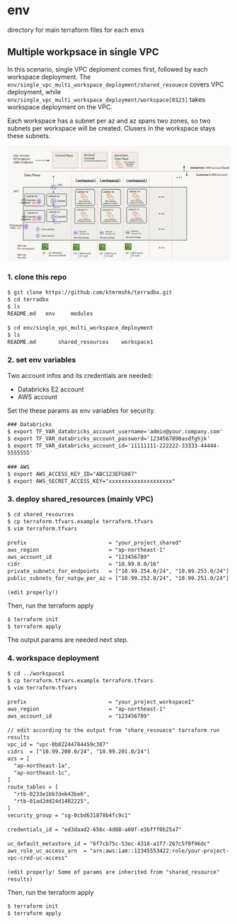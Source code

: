 # env

directory for main terraform files for each envs

## Multiple workpsace in single VPC

In this scenario, single VPC deploment comes first, followed by each workspace deployment. The `env/single_vpc_multi_workspace_deployment/shared_resouece` covers VPC deployment, while `env/single_vpc_multi_workspace_deployment/workspace[0123]` takes workspace deployment on the VPC.

Each workspace has a subnet per az and az spans two zones, so two subnets per workspace will be created. Clusers in the workspace stays these subnets.

![single_vpc_multi_workspaces](single_vpc_multi_workspaces.png)

### 1. clone this repo
```
$ git clone https://github.com/ktmrmshk/terradbx.git
$ cd terradbx
$ ls
README.md	env		modules

$ cd env/single_vpc_multi_workspace_deployment
$ ls 
README.md		shared_resources	workspace1
```

### 2. set env variables

Two account infos and its credentials are needed:

* Databricks E2 account
* AWS account

Set the these params as env variables for security.

```
### Databricks
$ export TF_VAR_databricks_account_username='admin@your.company.com'
$ export TF_VAR_databricks_account_password='1234567890asdfghjk'
$ export TF_VAR_databricks_account_id='11111111-222222-33333-44444-5555555'

### AWS
$ export AWS_ACCESS_KEY_ID="ABC123EFG987"
$ export AWS_SECRET_ACCESS_KEY="xxxxxxxxxxxxxxxxxxxx"
```


### 3. deploy shared_resources (mainly VPC)

```
$ cd shared_resources
$ cp terraform.tfvars.example terraform.tfvars
$ vim terraform.tfvars

prefix                          = "your_project_shared"
aws_region                      = "ap-northeast-1"
aws_account_id                  = "123456789"
cidr                            = "10.99.0.0/16"
private_subnets_for_endpoints   = ["10.99.254.0/24", "10.99.253.0/24"]
public_subnets_for_natgw_per_az = ["10.99.252.0/24", "10.99.251.0/24"]

(edit properly!)
```

Then, run the terraform apply

```
$ terraform init
$ terraform apply
```

The output params are needed next step.

### 4. workspace deployment

```
$ cd ../workspace1
$ cp terraform.tfvars.example terraform.tfvars
$ vim terraform.tfvars

prefix                          = "your_project_workspace1"
aws_region                      = "ap-northeast-1"
aws_account_id                  = "123456789"

// edit according to the output from "share_resouece" tarraform run results
vpc_id = "vpc-0b02244784459c387"
cidrs  = ["10.99.200.0/24", "10.99.201.0/24"]
azs = [
  "ap-northeast-1a",
  "ap-northeast-1c",
]
route_tables = [
  "rtb-0233e1bb7deb43be6",
  "rtb-01ad2dd24d1402225",
]
security_group = "sg-0cbd631878b4fc9c1"

credentials_id = "ed3daad2-656c-4d88-a60f-e3bfff0b25a7"

uc_default_metastore_id = "6f7cb75c-53ec-4316-a1f7-267c5f0f96dc"
aws_role_uc_access_arn  = "arn:aws:iam::12345553422:role/your-project-vpc-cred-uc-access"

(edit properly! Some of params are inherited from "shared_resource" results)
```

Then, run the terraform apply

```
$ terraform init
$ terraform apply
```
